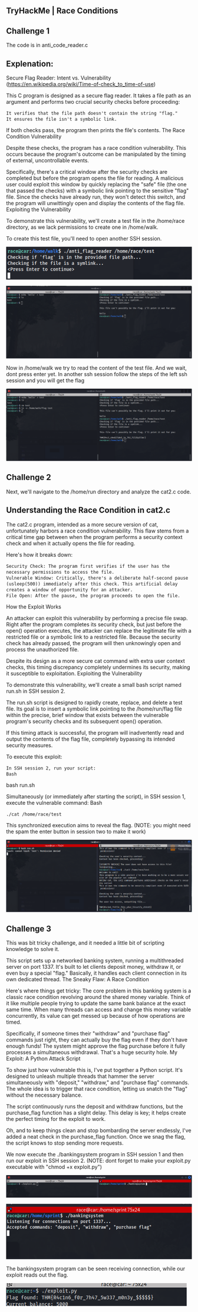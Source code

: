 ## TryHackMe | Race Conditions

## Challenge 1

The code is in anti_code_reader.c

## Explenation:
Secure Flag Reader: Intent vs. Vulnerability (https://en.wikipedia.org/wiki/Time-of-check_to_time-of-use)

This C program is designed as a secure flag reader. It takes a file path as an argument and performs two crucial security checks before proceeding:

    It verifies that the file path doesn't contain the string "flag."
    It ensures the file isn't a symbolic link.

If both checks pass, the program then prints the file's contents.
The Race Condition Vulnerability

Despite these checks, the program has a race condition vulnerability. This occurs because the program's outcome can be manipulated by the timing of external, uncontrollable events.

Specifically, there's a critical window after the security checks are completed but before the program opens the file for reading. A malicious user could exploit this window by quickly replacing the "safe" file (the one that passed the checks) with a symbolic link pointing to the sensitive "flag" file. Since the checks have already run, they won't detect this switch, and the program will unwittingly open and display the contents of the flag file.
Exploiting the Vulnerability

To demonstrate this vulnerability, we'll create a test file in the /home/race directory, as we lack permissions to create one in /home/walk.

To create this test file, you'll need to open another SSH session.

![Alt text for the image](we_wait.png)

![Alt text for the image](1.png)

Now in /home/walk we try to read the content of the test file. And we wait, dont press enter yet. In another ssh session follow the steps
of the left ssh session and you will get the flag

![Alt text for the image](flag1.png)

## Challenge 2

Next, we'll navigate to the /home/run directory and analyze the cat2.c code.

## Understanding the Race Condition in cat2.c

The cat2.c program, intended as a more secure version of cat, unfortunately harbors a race condition vulnerability. This flaw stems from a critical time gap between when the program performs a security context check and when it actually opens the file for reading.

Here's how it breaks down:

    Security Check: The program first verifies if the user has the necessary permissions to access the file.
    Vulnerable Window: Critically, there's a deliberate half-second pause (usleep(500)) immediately after this check. This artificial delay creates a window of opportunity for an attacker.
    File Open: After the pause, the program proceeds to open the file.

How the Exploit Works

An attacker can exploit this vulnerability by performing a precise file swap. Right after the program completes its security check, but just before the open() operation executes, the attacker can replace the legitimate file with a restricted file or a symbolic link to a restricted file. Because the security check has already passed, the program will then unknowingly open and process the unauthorized file.

Despite its design as a more secure cat command with extra user context checks, this timing discrepancy completely undermines its security, making it susceptible to exploitation.
Exploiting the Vulnerability

To demonstrate this vulnerability, we'll create a small bash script named run.sh in SSH session 2. 

The run.sh script is designed to rapidly create, replace, and delete a test file. Its goal is to insert a symbolic link pointing to the /home/run/flag file within the precise, brief window that exists between the vulnerable program's security checks and its subsequent open() operation.

If this timing attack is successful, the program will inadvertently read and output the contents of the flag file, completely bypassing its intended security measures.

To execute this exploit:

    In SSH session 2, run your script:
    Bash

bash run.sh

Simultaneously (or immediately after starting the script), in SSH session 1, execute the vulnerable command:
Bash

    ./cat /home/race/test

This synchronized execution aims to reveal the flag. (NOTE: you might need the spam the enter button in session two to make it work)

![Alt text for the image](flag2.png)

## Challenge 3

This was bit tricky challenge, and it needed a little bit of scripting knowledge to solve it.

This script sets up a networked banking system, running a multithreaded server on port 1337. It's built to let clients deposit money, withdraw it, or even buy a special "flag." Basically, it handles each client connection in its own dedicated thread.
The Sneaky Flaw: A Race Condition

Here's where things get tricky: The core problem in this banking system is a classic race condition revolving around the shared money variable. Think of it like multiple people trying to update the same bank balance at the exact same time. When many threads can access and change this money variable concurrently, its value can get messed up because of how operations are timed.

Specifically, if someone times their "withdraw" and "purchase flag" commands just right, they can actually buy the flag even if they don't have enough funds! The system might approve the flag purchase before it fully processes a simultaneous withdrawal. That's a huge security hole.
My Exploit: A Python Attack Script

To show just how vulnerable this is, I've put together a Python script. It's designed to unleash multiple threads that hammer the server simultaneously with "deposit," "withdraw," and "purchase flag" commands. The whole idea is to trigger that race condition, letting us snatch the "flag" without the necessary balance.

The script continuously runs the deposit and withdraw functions, but the purchase_flag function has a slight delay. This delay is key; it helps create the perfect timing for the exploit to work.

Oh, and to keep things clean and stop bombarding the server endlessly, I've added a neat check in the purchase_flag function. Once we snag the flag, the script knows to stop sending more requests.

We now execute the ./bankingsystem program in SSH session 1 and then run our exploit in SSH session 2. (NOTE: dont forget to make your exploit.py executable with "chmod +x exploit.py")

![Alt text for the image](bankking.png)

![Alt text for the image](bank1.png)

The bankingsystem program can be seen receiving connection, while our exploit reads out the flag.

![Alt text for the image](flag3.png)
